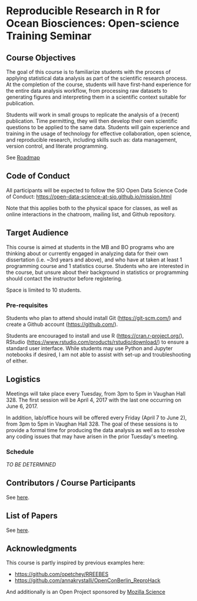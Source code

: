 # Reproducible Research in R for Ocean Biosciences: Open-science Training Seminar

<!--- Hidden comment --->

## Course Objectives

The goal of this course is to familiarize students with the process of applying statistical data analysis as part of the scientific research process. At the completion of the course, students will have first-hand experience for the entire data analysis workflow, from processing raw datasets to generating figures and interpreting them in a scientific context suitable for publication.

Students will work in small groups to replicate the analysis of a (recent) publication. Time permitting, they will then develop their own scientific questions to be applied to the same data. Students will gain experience and training in the usage of technology for effective collaboration, open science, and reproducible research, including skills such as: data management, version control, and literate programming.

See [Roadmap](https://github.com/Open-Data-Science-at-SIO/RRROBOTS/issues/2)

## Code of Conduct

All participants will be expected to follow the SIO Open Data Science Code of Conduct: https://open-data-science-at-sio.github.io/mission.html

Note that this applies both to the physical space for classes, as well as online interactions in the chatroom, mailing list, and Github repository.

## Target Audience

This course is aimed at students in the MB and BO programs who are thinking about or currently engaged in analyzing data for their own dissertation (i.e. ~3rd years and above), and who have at taken at least 1 programming course and 1 statistics course. Students who are interested in the course, but unsure about their background in statistics or programming should contact the instructor before registering.

Space is limited to 10 students.

### Pre-requisites

Students who plan to attend should install Git (https://git-scm.com/) and create a Github account (https://github.com/).

Students are encouraged to install and use R (https://cran.r-project.org/), RStudio (https://www.rstudio.com/products/rstudio/download/) to ensure a standard user interface. While students may use Python and Jupyter notebooks if desired, I am not able to assist with set-up and troubleshooting of either.

## Logistics

Meetings will take place every Tuesday, from 3pm to 5pm in Vaughan Hall 328.
The first session will be April 4, 2017 with the last one occurring on June 6, 2017.

In addition, lab/office hours will be offered every Friday (April 7 to June 2), from 3pm to 5pm in Vaughan Hall 328. The goal of these sessions is to provide a formal time for producing the data analysis as well as to resolve any coding issues that may have arisen in the prior Tuesday's meeting.

### Schedule

*TO BE DETERMINED*

## Contributors / Course Participants

See [here](https://github.com/Open-Data-Science-at-SIO/RRROBOTS/blob/master/CONTRIBUTING.md).

## List of Papers

See [here](https://github.com/Open-Data-Science-at-SIO/RRROBOTS/blob/master/PAPERS.md).

## Acknowledgments

This course is partly inspired by previous examples here:
* https://github.com/opetchey/RREEBES
* https://github.com/annakrystalli/OpenConBerlin_ReproHack

And additionally is an Open Project sponsored by [Mozilla Science](https://science.mozilla.org/)

